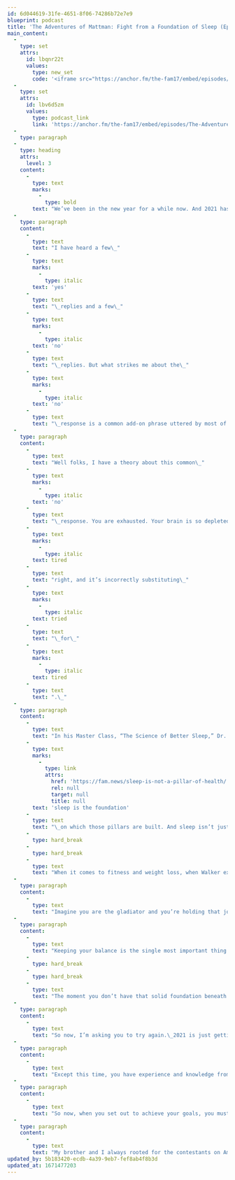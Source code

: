 ```yaml
---
id: 6d044619-31fe-4651-8f06-74286b72e7e9
blueprint: podcast
title: 'The Adventures of Mattman: Fight from a Foundation of Sleep (Ep. 5)'
main_content:
  -
    type: set
    attrs:
      id: lbqnr22t
      values:
        type: new_set
        code: '<iframe src="https://anchor.fm/the-fam17/embed/episodes/The-Adventures-of-Mattman-Fight-from-a-Foundation-of-Sleep-Ep--5-es6jam/a-a5b187b" height="102px" width="400px" frameborder="0" scrolling="no"></iframe>'
  -
    type: set
    attrs:
      id: lbv6d5zm
      values:
        type: podcast_link
        link: 'https://anchor.fm/the-fam17/embed/episodes/The-Adventures-of-Mattman-Fight-from-a-Foundation-of-Sleep-Ep--5-es6jam/a-a5b187b'
  -
    type: paragraph
  -
    type: heading
    attrs:
      level: 3
    content:
      -
        type: text
        marks:
          -
            type: bold
        text: "We’ve been in the new year for a while now. And 2021 has already been around the block! Lately, I have asked many of my customers, colleagues, and friends if they have stuck with any New Year’s resolutions.\_"
  -
    type: paragraph
    content:
      -
        type: text
        text: "I have heard a few\_"
      -
        type: text
        marks:
          -
            type: italic
        text: 'yes'
      -
        type: text
        text: "\_replies and a few\_"
      -
        type: text
        marks:
          -
            type: italic
        text: 'no'
      -
        type: text
        text: "\_replies. But what strikes me about the\_"
      -
        type: text
        marks:
          -
            type: italic
        text: 'no'
      -
        type: text
        text: "\_response is a common add-on phrase uttered by most of the people I talk to: “I tried.” I’ve heard things like, “I tried to lose weight. I’ve tried to quit smoking. I tried to learn this discipline. I tried to break this old habit.”\_\_"
  -
    type: paragraph
    content:
      -
        type: text
        text: "Well folks, I have a theory about this common\_"
      -
        type: text
        marks:
          -
            type: italic
        text: 'no'
      -
        type: text
        text: "\_response. You are exhausted. Your brain is so depleted, it can’t even spell the word\_"
      -
        type: text
        marks:
          -
            type: italic
        text: tired
      -
        type: text
        text: "right, and it’s incorrectly substituting\_"
      -
        type: text
        marks:
          -
            type: italic
        text: tried
      -
        type: text
        text: "\_for\_"
      -
        type: text
        marks:
          -
            type: italic
        text: tired
      -
        type: text
        text: ".\_"
  -
    type: paragraph
    content:
      -
        type: text
        text: "In his Master Class, “The Science of Better Sleep,” Dr. Matthew Walker, a scientist and professor of neuroscience and psychology at the University of California, Berkeley, explains that most fitness plans that say diet, exercise, and sleep are equally essential to high performance are wrong. Diet and exercise are pillars but\_"
      -
        type: text
        marks:
          -
            type: link
            attrs:
              href: 'https://fam.news/sleep-is-not-a-pillar-of-health/'
              rel: null
              target: null
              title: null
        text: 'sleep is the foundation'
      -
        type: text
        text: "\_on which those pillars are built. And sleep isn’t just the foundation to the pillars of fitness, it’s the bedrock for forming habits and making decisions that help you achieve goals."
      -
        type: hard_break
      -
        type: hard_break
      -
        type: text
        text: "When it comes to fitness and weight loss, when Walker explained the importance of sleep I immediately thought of the joust battle from the 1990’s show American Gladiators. Growing up, my little brother and I loved watching the Gladiators on Saturday night! The joust challenge has one a Gladiator on one pillar facing an opponent on the other. Each warrior gets a giant Q-tip to do battle. The first warrior to knock the other person off their platform wins.\_If you don’t know what I’m talking about, it’s worth a Google or Youtube search for the haircuts alone!"
  -
    type: paragraph
    content:
      -
        type: text
        text: "Imagine you are the gladiator and you’re holding that jousting stick in your hands. The left puffy ball is your diet and the right puffy ball is exercise. Beneath you, the platform on which you balance to remain in the game is your sleep. When that opposing gladiator (which represents life) starts swinging their stick at you, how will you use diet and exercise effectively without a solid foundation beneath you?\_\_"
  -
    type: paragraph
    content:
      -
        type: text
        text: "Keeping your balance is the single most important thing when fighting the joust.\_And you can’t just take hits.\_You’re supposed to strike back! In your daily routine, you need to be able to make good nutritional decisions and it is easier to make the right choice when you are well-rested. You need to have energy and drive from a solid sleep schedule to be more likely to choose the gym or your workout routine over the old habit of choosing not to. And sometimes, you need to push your own limits and start using the Q-Tip and make your opponent be the one-off balance!"
      -
        type: hard_break
      -
        type: hard_break
      -
        type: text
        text: "The moment you don’t have that solid foundation beneath you, the Q-tip is useless and the contestant is thrown from their platform. And there you go! Down onto the mat!\_"
  -
    type: paragraph
    content:
      -
        type: text
        text: "So now, I’m asking you to try again.\_2021 is just getting started!\_Pull yourself up and get back in the fight."
  -
    type: paragraph
    content:
      -
        type: text
        text: "Except this time, you have experience and knowledge from your previous attempt that you can use to help you succeed. Dr. Walker’s Master Class is a wealth of knowledge on how and why sleep gives you this new edge in your life. Sleep helps your brain store and connect short term information to the long term. It becomes “crystallized in amber” as he calls it. Some real Jurassic Park level stuff!\_"
  -
    type: paragraph
    content:
      -
        type: text
        text: "So now, when you set out to achieve your goals, you must include your sleep routine in the plans. And in the first week, each day, put your best effort forward so you crystalize your good intentions and gain some small victories. Do the thing you want to do at an extremely high level of precision. Then reflect each night before bed about how you did it. Focus on how it makes you feel to accomplish that goal. Then get your rest and that short-term experience will link with the long-term ones. The long term will feel these new effects of positivity!\_"
  -
    type: paragraph
    content:
      -
        type: text
        text: "My brother and I always rooted for the contestants on American Gladiator.\_You imagine seeing yourself up there fighting the good fight against unmerciful odds.\_Dr. Walker’s Master Class helped me even the playing field against the big bad gladiator called life.\_On any battlefield, I want every advantage I can get.\_I have a few battles of my own on the horizon.\_My next try won’t be a weary attempt.\_I’m giving it a full 100% effort, superpowers and all!"
updated_by: 5b183420-ecdb-4a39-9eb7-fef8ab4f8b3d
updated_at: 1671477203
---
```

